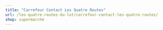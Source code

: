 ```yaml
---
title: "Carrefour Contact Les Quatre Routes"
url: /les-quatre-routes-du-lot/carrefour-contact-les-quatre-routes/
shop: supermarché
---
```

